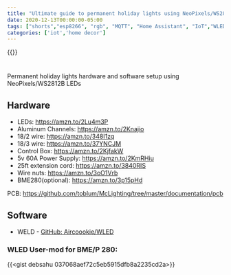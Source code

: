 ```yaml
---
title: "Ultimate guide to permanent holiday lights using NeoPixels/WS2812B LEDs"
date: 2020-12-13T00:00:00-05:00
tags: ["shorts","esp8266", "rgb", "MQTT", "Home Assistant", "IoT","WLED","NeoPixels"]
categories: ['iot','home decor']
---
```


{{<youtube P3tiunmoQ4w>}}

#

Permanent holiday lights hardware and software setup using NeoPixels/WS2812B LEDs

## Hardware

- LEDs: https://amzn.to/2Lu4m3P
- Aluminum Channels: https://amzn.to/2Knajio
- 18/2 wire: https://amzn.to/348I1zq
- 18/3 wire: https://amzn.to/37YNCJM
- Control Box: https://amzn.to/2KjfakW
- 5v 60A Power Supply: https://amzn.to/2KmRHiu
- 25ft extension cord: https://amzn.to/3840RIS
- Wire nuts: https://amzn.to/3oO1Vrb
- BME280(optional): https://amzn.to/3p15pHd


PCB: https://github.com/toblum/McLighting/tree/master/documentation/pcb

## Software

- WELD - [GitHub: Aircoookie/WLED](https://github.com/Aircoookie/WLED)

### WLED User-mod for BME/P 280:

{{<gist debsahu 037068aef72c5eb5915dfb8a2235cd2a>}}

